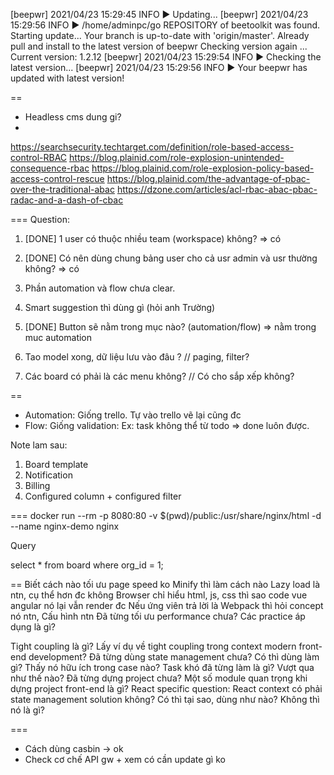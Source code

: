 [beepwr] 2021/04/23 15:29:45 INFO     ▶ Updating...
[beepwr] 2021/04/23 15:29:56 INFO     ▶ /home/adminpc/go
REPOSITORY of beetoolkit was found. Starting update...
Your branch is up-to-date with 'origin/master'.
Already pull and install to the latest version of beepwr
Checking version again ...
Current version:  1.2.12
[beepwr] 2021/04/23 15:29:54 INFO     ▶ Checking the latest version...
[beepwr] 2021/04/23 15:29:56 INFO     ▶ Your beepwr has updated with latest version!

==
- Headless cms dung gi?
-
https://searchsecurity.techtarget.com/definition/role-based-access-control-RBAC
https://blog.plainid.com/role-explosion-unintended-consequence-rbac
https://blog.plainid.com/role-explosion-policy-based-access-control-rescue
https://blog.plainid.com/the-advantage-of-pbac-over-the-traditional-abac
https://dzone.com/articles/acl-rbac-abac-pbac-radac-and-a-dash-of-cbac

===
Question:
1. [DONE] 1 user có thuộc nhiều team (workspace) không? => có
2. [DONE] Có nên dùng chung bảng user cho cả usr admin và usr thường không? => có
3. Phần automation và flow chưa clear.
4. Smart suggestion thì dùng gì (hỏi anh Trường)
5. [DONE] Button sẽ nằm trong mục nào? (automation/flow) => nằm trong muc automation

6. Tao model xong, dữ liệu lưu vào đâu ?
    // paging, filter? 

7. Các board có phải là các menu không?
    // Có cho sắp xếp không?
    

==
- Automation: Giống trello. Tự vào trello vẽ lại cũng đc
- Flow: Giống validation: Ex: task không thể từ todo => done luôn được.


Note lam sau:
1. Board template
2. Notification
3. Billing
3. Configured column + configured filter


===
docker run --rm -p 8080:80 -v $(pwd)/public:/usr/share/nginx/html -d --name nginx-demo nginx

Query

select * from board where org_id = 1;


==
Biết cách nào tối ưu page speed ko
Minify thì làm cách nào
Lazy load là ntn, cụ thể hơn đc không
Browser chỉ hiểu html, js,  css thì sao code vue angular nó lại vẫn render đc
Nếu ứng viên trả lời là Webpack thì hỏi concept nó ntn, Cấu hình ntn
Đã từng tối ưu performance chưa? Các practice áp dụng là gì?


Tight coupling là gì? Lấy ví dụ về tight coupling trong context modern front-end development?
Đã từng dùng state management chưa? Có thì dùng làm gì? Thấy nó hữu ích trong case nào?
Task khó đã từng làm là gì? Vượt qua như thế nào?
Đã từng dựng project chưa? Một số module quan trọng khi dựng project front-end là gì?
React specific question: React context có phải state management solution không? Có thì tại sao, dùng như nào? Không thì nó là gì?

===
- Cách dùng casbin -> ok
- Check cơ chế API gw + xem có cần update gì ko


